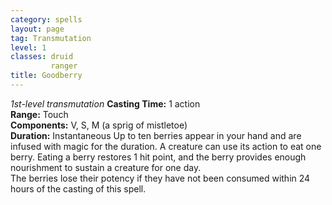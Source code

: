 ```yaml
---
category: spells
layout: page
tag: Transmutation
level: 1
classes: druid
         ranger
title: Goodberry 
---
```

_1st-level transmutation_ 
**Casting Time:** 1 action    
**Range:** Touch    
**Components:** V, S, M (a sprig of mistletoe)    
**Duration:** Instantaneous 
Up to ten berries appear in your hand and are infused with magic for the duration. A creature can use its action to eat one berry. Eating a berry restores 1 hit point, and the berry provides enough nourishment to sustain a creature for one day.    
The berries lose their potency if they have not been consumed within 24 hours of the casting of this spell.

